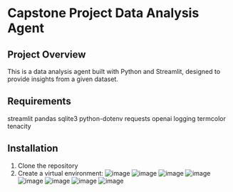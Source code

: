 # Capstone Project Data Analysis Agent

## Project Overview
This is a data analysis agent built with Python and Streamlit, designed to provide insights from a given dataset.

## Requirements
streamlit
pandas
sqlite3
python-dotenv
requests
openai
logging
termcolor
tenacity

## Installation
1. Clone the repository
2. Create a virtual environment:
![image](https://github.com/user-attachments/assets/62c15bac-6f2f-4755-a519-037056c69be4)
![image](https://github.com/user-attachments/assets/6e39fa48-aad4-4a54-b400-3b319ba2f354)
![image](https://github.com/user-attachments/assets/4a006c2c-13b5-4ae6-adeb-250276a272f2)
![image](https://github.com/user-attachments/assets/1deeb733-9bab-424f-99e8-66b2d5babf77)
![image](https://github.com/user-attachments/assets/86caaf0a-8cda-4ef6-a5c5-109b89b96ee7)
![image](https://github.com/user-attachments/assets/0966f24e-e8e4-4911-8613-d87f720b0069)
![image](https://github.com/user-attachments/assets/65d932ce-384e-439b-ae98-b7f7b3d49c4b)
![image](https://github.com/user-attachments/assets/3a40e422-8f72-47c8-87f0-974d63f7cb66)







